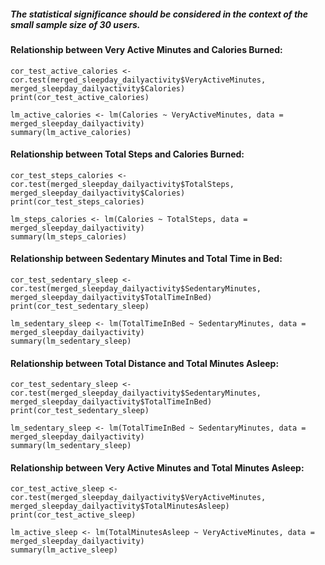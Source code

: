 ##### The statistical significance should be considered in the context of the small sample size of 30 users.



#### Relationship between Very Active Minutes and Calories Burned:
```{r}
cor_test_active_calories <- cor.test(merged_sleepday_dailyactivity$VeryActiveMinutes, merged_sleepday_dailyactivity$Calories)
print(cor_test_active_calories)

lm_active_calories <- lm(Calories ~ VeryActiveMinutes, data = merged_sleepday_dailyactivity)
summary(lm_active_calories)
```

#### Relationship between Total Steps and Calories Burned:
```{r}
cor_test_steps_calories <- cor.test(merged_sleepday_dailyactivity$TotalSteps, merged_sleepday_dailyactivity$Calories)
print(cor_test_steps_calories)

lm_steps_calories <- lm(Calories ~ TotalSteps, data = merged_sleepday_dailyactivity)
summary(lm_steps_calories)
```

#### Relationship between Sedentary Minutes and Total Time in Bed:
```{r}
cor_test_sedentary_sleep <- cor.test(merged_sleepday_dailyactivity$SedentaryMinutes, merged_sleepday_dailyactivity$TotalTimeInBed)
print(cor_test_sedentary_sleep)

lm_sedentary_sleep <- lm(TotalTimeInBed ~ SedentaryMinutes, data = merged_sleepday_dailyactivity)
summary(lm_sedentary_sleep)
```

#### Relationship between Total Distance and Total Minutes Asleep:
```{r}
cor_test_sedentary_sleep <- cor.test(merged_sleepday_dailyactivity$SedentaryMinutes, merged_sleepday_dailyactivity$TotalTimeInBed)
print(cor_test_sedentary_sleep)

lm_sedentary_sleep <- lm(TotalTimeInBed ~ SedentaryMinutes, data = merged_sleepday_dailyactivity)
summary(lm_sedentary_sleep)
```

#### Relationship between Very Active Minutes and Total Minutes Asleep:
```{r}
cor_test_active_sleep <- cor.test(merged_sleepday_dailyactivity$VeryActiveMinutes, merged_sleepday_dailyactivity$TotalMinutesAsleep)
print(cor_test_active_sleep)

lm_active_sleep <- lm(TotalMinutesAsleep ~ VeryActiveMinutes, data = merged_sleepday_dailyactivity)
summary(lm_active_sleep)
```
